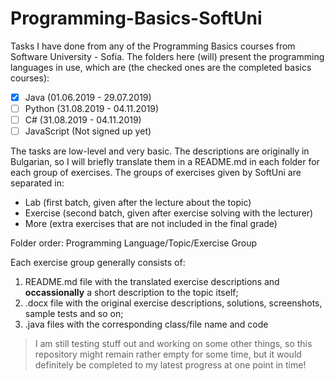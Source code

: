 # Programming-Basics-SoftUni

Tasks I have done from any of the Programming Basics courses from Software University - Sofia.
The folders here (will) present the programming languages in use, which are (the checked ones are the completed basics courses):
- [x] Java        (01.06.2019 - 29.07.2019)
- [ ] Python      (31.08.2019 - 04.11.2019)
- [ ] C#          (31.08.2019 - 04.11.2019)
- [ ] JavaScript  (Not signed up yet)

The tasks are low-level and very basic. The descriptions are originally in Bulgarian, so I will briefly translate them in a README.md in each folder for each group of exercises. The groups of exercises given by SoftUni are separated in:
  - Lab       (first batch, given after the lecture about the topic)
  - Exercise  (second batch, given after exercise solving with the lecturer)
  - More      (extra exercises that are not included in the final grade)

Folder order:
Programming Language/Topic/Exercise Group

Each exercise group generally consists of:
1. README.md file with the translated exercise descriptions and **occassionally** a short description to the topic itself;
2. .docx file with the original exercise descriptions, solutions, screenshots, sample tests and so on;
3. .java files with the corresponding class/file name and code

> I am still testing stuff out and working on some other things, so this repository might remain rather empty for some time, but it would definitely be completed to my latest progress at one point in time!
